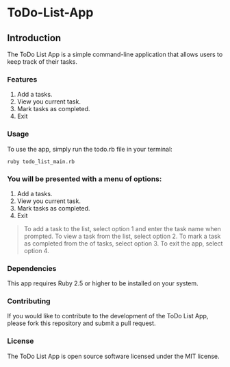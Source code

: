 <h1>ToDo-List-App</h1>

<h2>Introduction</h2>
The ToDo List App is a simple command-line application that allows users to keep track of their tasks.

<h3>Features</h3>
<ol>
<li>Add a tasks.</li>
<li>View you current task.</li>
<li>Mark tasks as completed.</li>
<li>Exit</li>
</ol>

<h3>Usage</h3>
To use the app, simply run the todo.rb file in your terminal:

```
ruby todo_list_main.rb
```

<h3>You will be presented with a menu of options:</h3>
<ol>
<li>Add a tasks.</li>
<li>View you current task.</li>
<li>Mark tasks as completed.</li>
<li>Exit</li>
</ol>

>To add a task to the list, select option 1 and enter the task name when prompted. To view a task from the list, select option 2. To mark a task as completed from the of tasks, select option 3. To exit  the app, select option 4.

<h3>Dependencies</h3>
This app requires Ruby 2.5 or higher to be installed on your system.

<h3>Contributing</h3>
If you would like to contribute to the development of the ToDo List App, please fork this repository and submit a pull request.

<h3>License</h3>
The ToDo List App is open source software licensed under the MIT license. 

